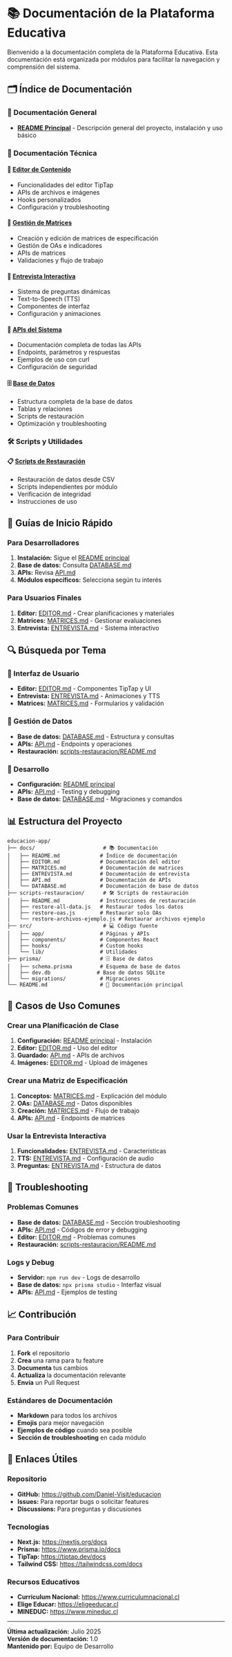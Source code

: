 # 📚 Documentación de la Plataforma Educativa

Bienvenido a la documentación completa de la Plataforma Educativa. Esta documentación está organizada por módulos para facilitar la navegación y comprensión del sistema.

## 🗂️ Índice de Documentación

### 📖 Documentación General
- **[README Principal](../README.md)** - Descripción general del proyecto, instalación y uso básico

### 🔧 Documentación Técnica

#### 📝 [Editor de Contenido](./EDITOR.md)
- Funcionalidades del editor TipTap
- APIs de archivos e imágenes
- Hooks personalizados
- Configuración y troubleshooting

#### 🎯 [Gestión de Matrices](./MATRICES.md)
- Creación y edición de matrices de especificación
- Gestión de OAs e indicadores
- APIs de matrices
- Validaciones y flujo de trabajo

#### 🎤 [Entrevista Interactiva](./ENTREVISTA.md)
- Sistema de preguntas dinámicas
- Text-to-Speech (TTS)
- Componentes de interfaz
- Configuración y animaciones

#### 🔌 [APIs del Sistema](./API.md)
- Documentación completa de todas las APIs
- Endpoints, parámetros y respuestas
- Ejemplos de uso con curl
- Configuración de seguridad

#### 🗄️ [Base de Datos](./DATABASE.md)
- Estructura completa de la base de datos
- Tablas y relaciones
- Scripts de restauración
- Optimización y troubleshooting

### 🛠️ Scripts y Utilidades

#### 📋 [Scripts de Restauración](../scripts-restauracion/README.md)
- Restauración de datos desde CSV
- Scripts independientes por módulo
- Verificación de integridad
- Instrucciones de uso

## 🚀 Guías de Inicio Rápido

### Para Desarrolladores
1. **Instalación:** Sigue el [README principal](../README.md)
2. **Base de datos:** Consulta [DATABASE.md](./DATABASE.md)
3. **APIs:** Revisa [API.md](./API.md)
4. **Módulos específicos:** Selecciona según tu interés

### Para Usuarios Finales
1. **Editor:** [EDITOR.md](./EDITOR.md) - Crear planificaciones y materiales
2. **Matrices:** [MATRICES.md](./MATRICES.md) - Gestionar evaluaciones
3. **Entrevista:** [ENTREVISTA.md](./ENTREVISTA.md) - Sistema interactivo

## 🔍 Búsqueda por Tema

### 🎨 Interfaz de Usuario
- **Editor:** [EDITOR.md](./EDITOR.md) - Componentes TipTap y UI
- **Entrevista:** [ENTREVISTA.md](./ENTREVISTA.md) - Animaciones y TTS
- **Matrices:** [MATRICES.md](./MATRICES.md) - Formularios y validación

### 💾 Gestión de Datos
- **Base de datos:** [DATABASE.md](./DATABASE.md) - Estructura y consultas
- **APIs:** [API.md](./API.md) - Endpoints y operaciones
- **Restauración:** [scripts-restauracion/README.md](../scripts-restauracion/README.md)

### 🔧 Desarrollo
- **Configuración:** [README principal](../README.md)
- **APIs:** [API.md](./API.md) - Testing y debugging
- **Base de datos:** [DATABASE.md](./DATABASE.md) - Migraciones y comandos

## 📊 Estructura del Proyecto

```
educacion-app/
├── docs/                      # 📚 Documentación
│   ├── README.md             # Índice de documentación
│   ├── EDITOR.md             # Documentación del editor
│   ├── MATRICES.md           # Documentación de matrices
│   ├── ENTREVISTA.md         # Documentación de entrevista
│   ├── API.md                # Documentación de APIs
│   └── DATABASE.md           # Documentación de base de datos
├── scripts-restauracion/      # 🛠️ Scripts de restauración
│   ├── README.md             # Instrucciones de restauración
│   ├── restore-all-data.js   # Restaurar todos los datos
│   ├── restore-oas.js        # Restaurar solo OAs
│   └── restore-archivos-ejemplo.js # Restaurar archivos ejemplo
├── src/                       # 💻 Código fuente
│   ├── app/                  # Páginas y APIs
│   ├── components/           # Componentes React
│   ├── hooks/                # Custom hooks
│   └── lib/                  # Utilidades
├── prisma/                   # 🗄️ Base de datos
│   ├── schema.prisma         # Esquema de base de datos
│   ├── dev.db               # Base de datos SQLite
│   └── migrations/           # Migraciones
└── README.md                 # 📖 Documentación principal
```

## 🎯 Casos de Uso Comunes

### Crear una Planificación de Clase
1. **Configuración:** [README principal](../README.md) - Instalación
2. **Editor:** [EDITOR.md](./EDITOR.md) - Uso del editor
3. **Guardado:** [API.md](./API.md) - APIs de archivos
4. **Imágenes:** [EDITOR.md](./EDITOR.md) - Upload de imágenes

### Crear una Matriz de Especificación
1. **Conceptos:** [MATRICES.md](./MATRICES.md) - Explicación del módulo
2. **OAs:** [DATABASE.md](./DATABASE.md) - Datos disponibles
3. **Creación:** [MATRICES.md](./MATRICES.md) - Flujo de trabajo
4. **APIs:** [API.md](./API.md) - Endpoints de matrices

### Usar la Entrevista Interactiva
1. **Funcionalidades:** [ENTREVISTA.md](./ENTREVISTA.md) - Características
2. **TTS:** [ENTREVISTA.md](./ENTREVISTA.md) - Configuración de audio
3. **Preguntas:** [ENTREVISTA.md](./ENTREVISTA.md) - Estructura de datos

## 🔧 Troubleshooting

### Problemas Comunes
- **Base de datos:** [DATABASE.md](./DATABASE.md) - Sección troubleshooting
- **APIs:** [API.md](./API.md) - Códigos de error y debugging
- **Editor:** [EDITOR.md](./EDITOR.md) - Problemas comunes
- **Restauración:** [scripts-restauracion/README.md](../scripts-restauracion/README.md)

### Logs y Debug
- **Servidor:** `npm run dev` - Logs de desarrollo
- **Base de datos:** `npx prisma studio` - Interfaz visual
- **APIs:** [API.md](./API.md) - Ejemplos de testing

## 📈 Contribución

### Para Contribuir
1. **Fork** el repositorio
2. **Crea** una rama para tu feature
3. **Documenta** tus cambios
4. **Actualiza** la documentación relevante
5. **Envía** un Pull Request

### Estándares de Documentación
- **Markdown** para todos los archivos
- **Emojis** para mejor navegación
- **Ejemplos de código** cuando sea posible
- **Sección de troubleshooting** en cada módulo

## 🔗 Enlaces Útiles

### Repositorio
- **GitHub:** https://github.com/Daniel-Visit/educacion
- **Issues:** Para reportar bugs o solicitar features
- **Discussions:** Para preguntas y discusiones

### Tecnologías
- **Next.js:** https://nextjs.org/docs
- **Prisma:** https://www.prisma.io/docs
- **TipTap:** https://tiptap.dev/docs
- **Tailwind CSS:** https://tailwindcss.com/docs

### Recursos Educativos
- **Currículum Nacional:** https://www.curriculumnacional.cl
- **Elige Educar:** https://eligeeducar.cl
- **MINEDUC:** https://www.mineduc.cl

---

**Última actualización:** Julio 2025  
**Versión de documentación:** 1.0  
**Mantenido por:** Equipo de Desarrollo 